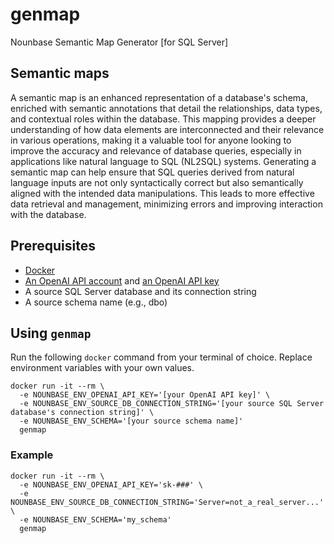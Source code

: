 # genmap
Nounbase Semantic Map Generator [for SQL Server]

## Semantic maps

A semantic map is an enhanced representation of a database's schema, enriched with semantic annotations that detail the relationships, data types, and contextual roles within the database. This mapping provides a deeper understanding of how data elements are interconnected and their relevance in various operations, making it a valuable tool for anyone looking to improve the accuracy and relevance of database queries, especially in applications like natural language to SQL (NL2SQL) systems. Generating a semantic map can help ensure that SQL queries derived from natural language inputs are not only syntactically correct but also semantically aligned with the intended data manipulations. This leads to more effective data retrieval and management, minimizing errors and improving interaction with the database.

## Prerequisites

- [Docker](https://docs.docker.com/engine/install/)
- [An OpenAI API account](https://platform.openai.com/signup) and [an OpenAI API key](https://platform.openai.com/account/api-keys)
- A source SQL Server database and its connection string
- A source schema name (e.g., dbo)

## Using `genmap`

Run the following `docker` command from your terminal of choice. Replace environment variables with your own values.

```shell
docker run -it --rm \
  -e NOUNBASE_ENV_OPENAI_API_KEY='[your OpenAI API key]' \
  -e NOUNBASE_ENV_SOURCE_DB_CONNECTION_STRING='[your source SQL Server database's connection string]' \
  -e NOUNBASE_ENV_SCHEMA='[your source schema name]'
  genmap
```

### Example

```shell
docker run -it --rm \
  -e NOUNBASE_ENV_OPENAI_API_KEY='sk-###' \
  -e NOUNBASE_ENV_SOURCE_DB_CONNECTION_STRING='Server=not_a_real_server...' \
  -e NOUNBASE_ENV_SCHEMA='my_schema'
  genmap
```
